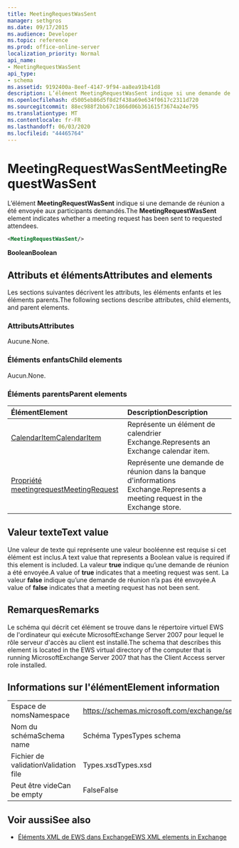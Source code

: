 ```yaml
---
title: MeetingRequestWasSent
manager: sethgros
ms.date: 09/17/2015
ms.audience: Developer
ms.topic: reference
ms.prod: office-online-server
localization_priority: Normal
api_name:
- MeetingRequestWasSent
api_type:
- schema
ms.assetid: 9192400a-8eef-4147-9f94-aa8ea91b41d8
description: L’élément MeetingRequestWasSent indique si une demande de réunion a été envoyée aux participants demandés.
ms.openlocfilehash: d5005eb86d5f8d2f438a69e634f0617c2311d720
ms.sourcegitcommit: 88ec988f2bb67c1866d06b361615f3674a24e795
ms.translationtype: MT
ms.contentlocale: fr-FR
ms.lasthandoff: 06/03/2020
ms.locfileid: "44465764"
---
```

# <a name="meetingrequestwassent"></a><span data-ttu-id="c3794-103">MeetingRequestWasSent</span><span class="sxs-lookup"><span data-stu-id="c3794-103">MeetingRequestWasSent</span></span>

<span data-ttu-id="c3794-104">L’élément **MeetingRequestWasSent** indique si une demande de réunion a été envoyée aux participants demandés.</span><span class="sxs-lookup"><span data-stu-id="c3794-104">The **MeetingRequestWasSent** element indicates whether a meeting request has been sent to requested attendees.</span></span> 
  
```xml
<MeetingRequestWasSent/>
```

 <span data-ttu-id="c3794-105">**Boolean**</span><span class="sxs-lookup"><span data-stu-id="c3794-105">**Boolean**</span></span>
## <a name="attributes-and-elements"></a><span data-ttu-id="c3794-106">Attributs et éléments</span><span class="sxs-lookup"><span data-stu-id="c3794-106">Attributes and elements</span></span>

<span data-ttu-id="c3794-107">Les sections suivantes décrivent les attributs, les éléments enfants et les éléments parents.</span><span class="sxs-lookup"><span data-stu-id="c3794-107">The following sections describe attributes, child elements, and parent elements.</span></span>
  
### <a name="attributes"></a><span data-ttu-id="c3794-108">Attributs</span><span class="sxs-lookup"><span data-stu-id="c3794-108">Attributes</span></span>

<span data-ttu-id="c3794-109">Aucune.</span><span class="sxs-lookup"><span data-stu-id="c3794-109">None.</span></span>
  
### <a name="child-elements"></a><span data-ttu-id="c3794-110">Éléments enfants</span><span class="sxs-lookup"><span data-stu-id="c3794-110">Child elements</span></span>

<span data-ttu-id="c3794-111">Aucun.</span><span class="sxs-lookup"><span data-stu-id="c3794-111">None.</span></span>
  
### <a name="parent-elements"></a><span data-ttu-id="c3794-112">Éléments parents</span><span class="sxs-lookup"><span data-stu-id="c3794-112">Parent elements</span></span>

|<span data-ttu-id="c3794-113">**Élément**</span><span class="sxs-lookup"><span data-stu-id="c3794-113">**Element**</span></span>|<span data-ttu-id="c3794-114">**Description**</span><span class="sxs-lookup"><span data-stu-id="c3794-114">**Description**</span></span>|
|:-----|:-----|
|[<span data-ttu-id="c3794-115">CalendarItem</span><span class="sxs-lookup"><span data-stu-id="c3794-115">CalendarItem</span></span>](calendaritem.md) <br/> |<span data-ttu-id="c3794-116">Représente un élément de calendrier Exchange.</span><span class="sxs-lookup"><span data-stu-id="c3794-116">Represents an Exchange calendar item.</span></span>  <br/> |
|[<span data-ttu-id="c3794-117">Propriété meetingrequest</span><span class="sxs-lookup"><span data-stu-id="c3794-117">MeetingRequest</span></span>](meetingrequest.md) <br/> |<span data-ttu-id="c3794-118">Représente une demande de réunion dans la banque d'informations Exchange.</span><span class="sxs-lookup"><span data-stu-id="c3794-118">Represents a meeting request in the Exchange store.</span></span>  <br/> |
   
## <a name="text-value"></a><span data-ttu-id="c3794-119">Valeur texte</span><span class="sxs-lookup"><span data-stu-id="c3794-119">Text value</span></span>

<span data-ttu-id="c3794-120">Une valeur de texte qui représente une valeur booléenne est requise si cet élément est inclus.</span><span class="sxs-lookup"><span data-stu-id="c3794-120">A text value that represents a Boolean value is required if this element is included.</span></span> <span data-ttu-id="c3794-121">La valeur **true** indique qu’une demande de réunion a été envoyée.</span><span class="sxs-lookup"><span data-stu-id="c3794-121">A value of **true** indicates that a meeting request was sent.</span></span> <span data-ttu-id="c3794-122">La valeur **false** indique qu’une demande de réunion n’a pas été envoyée.</span><span class="sxs-lookup"><span data-stu-id="c3794-122">A value of **false** indicates that a meeting request has not been sent.</span></span> 
  
## <a name="remarks"></a><span data-ttu-id="c3794-123">Remarques</span><span class="sxs-lookup"><span data-stu-id="c3794-123">Remarks</span></span>

<span data-ttu-id="c3794-124">Le schéma qui décrit cet élément se trouve dans le répertoire virtuel EWS de l'ordinateur qui exécute MicrosoftExchange Server 2007 pour lequel le rôle serveur d'accès au client est installé.</span><span class="sxs-lookup"><span data-stu-id="c3794-124">The schema that describes this element is located in the EWS virtual directory of the computer that is running MicrosoftExchange Server 2007 that has the Client Access server role installed.</span></span>
  
## <a name="element-information"></a><span data-ttu-id="c3794-125">Informations sur l'élément</span><span class="sxs-lookup"><span data-stu-id="c3794-125">Element information</span></span>

|||
|:-----|:-----|
|<span data-ttu-id="c3794-126">Espace de noms</span><span class="sxs-lookup"><span data-stu-id="c3794-126">Namespace</span></span>  <br/> |https://schemas.microsoft.com/exchange/services/2006/types  <br/> |
|<span data-ttu-id="c3794-127">Nom du schéma</span><span class="sxs-lookup"><span data-stu-id="c3794-127">Schema name</span></span>  <br/> |<span data-ttu-id="c3794-128">Schéma Types</span><span class="sxs-lookup"><span data-stu-id="c3794-128">Types schema</span></span>  <br/> |
|<span data-ttu-id="c3794-129">Fichier de validation</span><span class="sxs-lookup"><span data-stu-id="c3794-129">Validation file</span></span>  <br/> |<span data-ttu-id="c3794-130">Types.xsd</span><span class="sxs-lookup"><span data-stu-id="c3794-130">Types.xsd</span></span>  <br/> |
|<span data-ttu-id="c3794-131">Peut être vide</span><span class="sxs-lookup"><span data-stu-id="c3794-131">Can be empty</span></span>  <br/> |<span data-ttu-id="c3794-132">False</span><span class="sxs-lookup"><span data-stu-id="c3794-132">False</span></span>  <br/> |
   
## <a name="see-also"></a><span data-ttu-id="c3794-133">Voir aussi</span><span class="sxs-lookup"><span data-stu-id="c3794-133">See also</span></span>



- [<span data-ttu-id="c3794-134">Éléments XML de EWS dans Exchange</span><span class="sxs-lookup"><span data-stu-id="c3794-134">EWS XML elements in Exchange</span></span>](ews-xml-elements-in-exchange.md)

